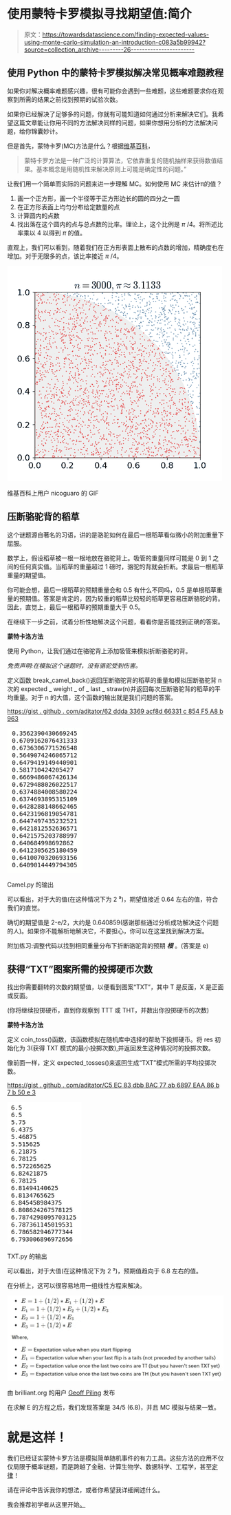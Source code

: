 # 使用蒙特卡罗模拟寻找期望值:简介

> 原文：<https://towardsdatascience.com/finding-expected-values-using-monte-carlo-simulation-an-introduction-c083a5b99942?source=collection_archive---------26----------------------->

## 使用 Python 中的蒙特卡罗模拟解决常见概率难题教程

如果你对解决概率难题感兴趣，很有可能你会遇到一些难题，这些难题要求你在观察到所需的结果之前找到预期的试验次数。

如果你已经解决了足够多的问题，你就有可能知道如何通过分析来解决它们。我希望这篇文章能让你用不同的方法解决同样的问题，如果你想用分析的方法解决问题，给你锦囊妙计。

但是首先，蒙特卡罗(MC)方法是什么？根据[维基百科](https://en.wikipedia.org/wiki/Monte_Carlo_method)，

> 蒙特卡罗方法是一种广泛的计算算法，它依靠重复的随机抽样来获得数值结果。基本概念是用随机性来解决原则上可能是确定性的问题。”

让我们用一个简单而实际的问题来进一步理解 MC。如何使用 MC 来估计π的值？

1.  画一个正方形，画一个半径等于正方形边长的圆的四分之一圆
2.  在正方形表面上均匀分布给定数量的点
3.  计算圆内的点数
4.  找出落在这个圆内的点与总点数的比率。理论上，这个比例是 *π* /4。将所述比率乘以 4 以得到 *π* 的值。

直观上，我们可以看到，随着我们在正方形表面上散布的点数的增加，精确度也在增加。对于无限多的点，该比率接近 *π* /4。

![](img/719e999ef391988055e33061b0647f58.png)

维基百科上用户 nicoguaro 的 GIF

## **压断骆驼背的稻草**

这个谜题源自著名的习语，讲的是骆驼如何在最后一根稻草看似微小的附加重量下屈服。

数学上，假设稻草被一根一根地放在骆驼背上。吸管的重量同样可能是 0 到 1 之间的任何真实值。当稻草的重量超过 1 磅时，骆驼的背就会折断。求最后一根稻草重量的期望值。

你可能会想，最后一根稻草的预期重量会和 0.5 有什么不同吗，0.5 是单根稻草重量的预期值。答案是肯定的，因为较重的稻草比较轻的稻草更容易压断骆驼的背。因此，直觉上，最后一根稻草的预期重量大于 0.5。

在继续下一步之前，试着分析性地解决这个问题，看看你是否能找到正确的答案。

**蒙特卡洛方法**

使用 Python，让我们通过在骆驼背上添加吸管来模拟折断骆驼的背。

*免责声明:在模拟这个谜题时，没有骆驼受到伤害。*

定义函数 break_camel_back()返回压断骆驼背的稻草的重量和模拟压断骆驼背 n 次的 expected _ weight _ of _ last _ straw(n)并返回每次压断骆驼背的稻草的平均重量。对于 n 的大值，这个函数的输出就是我们问题的答案。

[https://gist . github . com/aditator/62 ddda 3369 acf8d 66331 c 854 F5 A8 b 963](https://gist.github.com/aditator/62ddda3369acf8d66331c854f5a8b963)

![](img/4eca0a737a339051f248f1d7663add97.png)

Camel.py 的输出

可以看出，对于大的值(在这种情况下为 2 ⁹)，期望值接近 0.64 左右的值，符合我们的直觉。

确切的期望值是 2-e/2，大约是 0.640859(感谢那些通过分析成功解决这个问题的人)。如果你不能解析地解决它，不要担心，你可以在这里找到解决方案。

附加练习:调整代码以找到相同重量分布下折断骆驼背的预期 ***根*** 。(答案是 e)

## **获得“TXT”图案所需的投掷硬币次数**

找出你需要翻转的次数的期望值，以便看到图案“TXT”，其中 T 是反面，X 是正面或反面。

(你将继续投掷硬币，直到你观察到 TTT 或 THT，并数出你投掷硬币的次数)

**蒙特卡洛方法**

定义 coin_toss()函数，该函数模拟在随机库中选择的帮助下投掷硬币。将 res 初始化为 3(获得 TXT 模式的最小投掷次数),并返回发生这种情况时的投掷次数。

像前面一样，定义 expected_tosses()来返回生成“TXT”模式所需的平均投掷次数。

[https://gist . github . com/aditator/C5 EC 83 dbb BAC 77 ab 6897 EAA 86 b 7 b 50 e 3](https://gist.github.com/aditator/c5ec83dbbbac77ab6897eaa86b7b50e3)

![](img/00af3c041e810a23aaee1269e3a560bb.png)

TXT.py 的输出

可以看出，对于大值(在这种情况下为 2 ⁹)，预期值趋向于 6.8 左右的值。

在分析上，这可以很容易地用一组线性方程来解决。

![](img/37288727262eff56e303d0a672d25ebd.png)

由 brilliant.org 的用户 [Geoff Piling](https://brilliant.org/profile/geoff-xxs185/) 发布

在求解 E 的方程之后，我们发现答案是 34/5 (6.8)，并且 MC 模拟与结果一致。

# 就是这样！

我们已经证实蒙特卡罗方法是模拟简单随机事件的有力工具。这些方法的应用不仅仅局限于概率谜题，而是跨越了金融、计算生物学、数据科学、工程学，甚至[定律](https://web.archive.org/web/20181106220526/https://legalaidresearch.org/wp-content/uploads/Research-Increasing-Access-to-REstraining-Order-for-Low-Income-Victims-of-DV-A-Cost-Benefit-Analysis-of-the-Proposed-Domestic-Abuse-Grant-Program.pdf)！

请在评论中告诉我你的想法，或者你希望我详细阐述什么。

我会推荐初学者从这里开始[。](https://www.youtube.com/watch?v=OgO1gpXSUzU&feature=emb_logo)